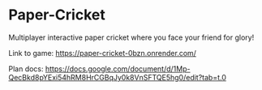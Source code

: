 # Paper-Cricket
Multiplayer interactive paper cricket where you face your friend for glory!

Link to game: https://paper-cricket-0bzn.onrender.com/

Plan docs: https://docs.google.com/document/d/1Mp-QecBkd8pYExi54hRM8HrCGBqJy0k8VnSFTQE5hg0/edit?tab=t.0